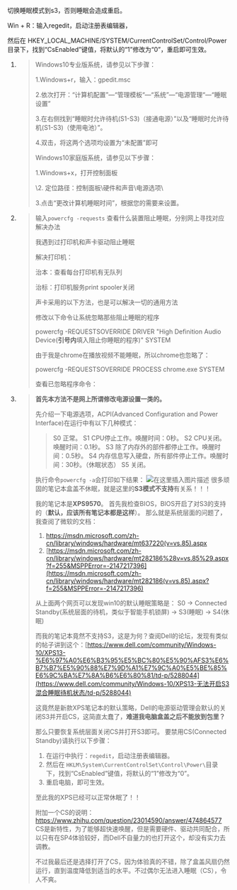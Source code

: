 切换睡眠模式到s3，否则睡眠会造成重启。

Win + R：输入regedit，启动注册表编辑器，

然后在 HKEY_LOCAL_MACHINE/SYSTEM/CurrentControlSet/Control/Power目录下，找到“CsEnabled”键值，将默认的“1”修改为“0”，重启即可生效。
1. > 
   > Windows10专业版系统，请参见以下步骤：
   >
   > 1.Windows+r，输入：gpedit.msc
   >
   > 2.依次打开：“计算机配置”—“管理模板“—“系统”—“电源管理“—“睡眠设置”
   >
   > 3.在右侧找到“睡眠时允许待机(S1-S3)（接通电源）”以及“睡眠时允许待机(S1-S3)（使用电池）”。
   >
   > 4.双击，将这两个选项均设置为“未配置”即可
   >
   > Windows10家庭版系统，请参见以下步骤：
   >
   > 1.Windows+x，打开控制面板
   >
   > \2. 定位路径：控制面板\硬件和声音\电源选项\
   >
   > 3.点击“更改计算机睡眠时间”，根据您的需要来设置。

2. > 输入`powercfg -requests` 查看什么装置阻止睡眠，分别网上寻找对应解决办法
   >
   > 我遇到过打印机和声卡驱动阻止睡眠
   >
   > 解决打印机：
   >
   > 治本：查看每台打印机有无队列
   >
   > 治标：打印机服务print spooler关闭
   >
   > 声卡采用的以下方法，也是可以解决一切的通用方法
   >
   > 修改以下命令让系统忽略那些阻止睡眠的程序
   >
   > powercfg -REQUESTSOVERRIDE DRIVER "High Definition Audio Device(**引号内**填入阻止你睡眠的程序)" SYSTEM
   >
   > 由于我是chrome在播放视频不能睡眠，所以chrome也忽略了：
   >
   > powercfg -REQUESTSOVERRIDE PROCESS chrome.exe SYSTEM
   >
   > 查看已忽略程序命令：

3. > **首先本方法不是网上所谓修改电源设置一类的。**
   >
   > 先介绍一下电源选项，ACPI(Advanced Configuration and Power Interface)在运行中有以下几种模式：
   >
   > > S0 正常。
   > > S1 CPU停止工作。唤醒时间：0秒。
   > > S2 CPU关闭。唤醒时间：0.1秒。
   > > S3 除了内存外的部件都停止工作。唤醒时间：0.5秒。
   > > S4 内存信息写入硬盘，所有部件停止工作。唤醒时间：30秒。（休眠状态）
   > > S5 关闭。
   >
   > 执行命令`powercfg -a`会打印如下结果：
   >  ![在这里插入图片描述](https://camo.githubusercontent.com/e81905c81de582ca5d942ab3858dcb34b17f9572/68747470733a2f2f696d672d626c6f672e6373646e696d672e636e2f32303139303431393131323634343230302e706e673f782d6f73732d70726f636573733d696d6167652f77617465726d61726b2c747970655f5a6d46755a33706f5a57356e6147567064476b2c736861646f775f31302c746578745f6148523063484d364c7939696247396e4c6d4e7a5a473475626d56304c326868626e707065585668626a41342c73697a655f31362c636f6c6f725f4646464646462c745f3730) 
   > 很多顽固的笔记本盒盖不休眠，就是这里的**S3模式不支持**有关系！！！
   >
   > 我的笔记本是**XPS9570**。
   > 首先我检查BIOS，BIOS开启了对S3的支持的（**默认，应该所有笔记本都是这样**）。
   > 那么就是系统层面的问题了，我查阅了微软的文档：
   >
   > 1. https://msdn.microsoft.com/zh-cn/library/windows/hardware/mt637220(v=vs.85).aspx
   > 2. [https://msdn.microsoft.com/zh-cn/library/windows/hardware/mt282186%28v=vs.85%29.aspx?f=255&MSPPError=-2147217396](https://msdn.microsoft.com/zh-cn/library/windows/hardware/mt282186(v=vs.85).aspx?f=255&MSPPError=-2147217396)
   >
   > 从上面两个网页可以发现win10的默认睡眠策略是：
   > S0 -> Connected Standby(系统层面的待机，类似于智能手机锁屏) -> S3(睡眠) -> S4(休眠)
   >
   > 而我的笔记本竟然不支持S3，这是为何？查阅Dell的论坛，发现有类似的帖子讲到这个：[https://www.dell.com/community/Windows-10/XPS13-%E6%97%A0%E6%B3%95%E5%BC%80%E5%90%AFS3%E6%B7%B7%E5%90%88%E7%9D%A1%E7%9C%A0%E5%BE%85%E6%9C%BA%E7%8A%B6%E6%80%81/td-p/5288044](https://www.dell.com/community/Windows-10/XPS13-无法开启S3混合睡眠待机状态/td-p/5288044)
   >
   > 这竟然是新款XPS笔记本的默认策略，Dell的电源驱动管理会默认的关闭S3并开启CS，这简直太蠢了，**难道我电脑盒盖之后不能放到包里？**
   >
   > 那么只要恢复系统层面关闭CS并打开S3即可。
   > 要禁用CS(Connected Standby)请执行以下步骤：
   >
   > 1. 在运行中执行：`regedit`，启动注册表编辑器。
   > 2. 然后在 `HKLM\System\CurrentControlSet\Control\Power\`目录下，找到“CsEnabled”键值，将默认的“1”修改为“0”。
   > 3. 重启电脑，即可生效。
   >
   > 至此我的XPS已经可以正常休眠了！！
   >
   > 附加一个CS的说明：https://www.zhihu.com/question/23014590/answer/474864577
   > CS是新特性，为了能够超快速唤醒，但是需要硬件、驱动共同配合，所以只有在SP4体验较好，而Dell不自量力的也打开这个，却没有实力去调教。
   >
   > 不过我最后还是选择打开了CS，因为体验真的不错，除了盒盖风扇仍然运行，直到温度降低到适当的水平。不过偶尔无法进入睡眠（CS），令人不爽。